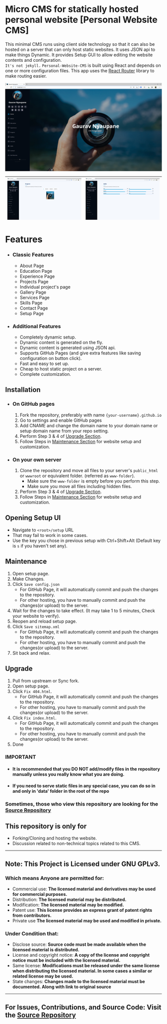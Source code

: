 # Micro CMS for statically hosted personal website [Personal Website CMS]
This minimal CMS runs using client side technology so that it can also be hosted on a server that can only host static websites. It uses JSON api to make things Dynamic. It provides Setup GUI to allow editing the website contents and configuration.
<br>
`It's not jekyll.` `Personal-Website-CMS` is built using React and depends on one or more configuration files. This app uses the [React Router](https://reactrouter.com/) library to make routing easier.

![](1.png)

| ![](2.png) | ![](3.png) |
|:----------:|:----------:|

# Features
* ### Classic Features
    * About Page
    * Education Page
    * Experience Page
    * Projects Page
    * Individual project's page
    * Gallery Page
    * Services Page
    * Skills Page
    * Contact Page
    * Setup Page
* ### Additional Features
  * Completely dynamic setup.
  * Dynamic content is generated on the fly.
  * Dynamic content is generated using JSON api.
  * Supports GitHub Pages (and give extra features like saving configuration on button click).
  * Fast and easy to set up.
  * Cheap to host static project on a server.
  * Complete customization.

## Installation
* ### On GitHub pages
  1. Fork the repository, preferably with name `{your-username}.github.io`
  2. Go to settings and enable GitHub pages
  3. Add CNAME and change the domain name to your domain name or setup domain name from your repo setting.
  4. Perform Step 3 & 4 of [Upgrade Section](#upgrade).
  5. Follow Steps in [Maintenance Section](#maintenance) for website setup and customization.

* ### On your own server
  1. Clone the repository and move all files to your server's `public_html` or `wwwroot` or equivalent folder. (referred as `www-folder`).
     * Make sure the `www-folder` is empty before you perform this step.
     * Make sure you move all files including hidden files.
  2. Perform Step 3 & 4 of [Upgrade Section](#upgrade).
  3. Follow Steps in [Maintenance Section](#maintenance) for website setup and customization.

## Opening Setup UI
* Navigate to `<root>/setup` URL
* That may fail to work in some cases.
* Use the key you chose in previous setup with Ctrl+Shift+Alt (Default key is `s` if you haven't set any).

## Maintenance
1. Open setup page.
2. Make Changes.
3. Click `Save config.json`
   * For GitHub Page, it will automatically commit and push the changes to the repository.
   * For other hosting, you have to manually commit and push the changes(or upload) to the server.
4. Wait for the changes to take effect. (It may take 1 to 5 minutes, Check your website to verify).
5. Reopen and reload setup page.
6. Click `Save sitemap.xml`
   * For GitHub Page, it will automatically commit and push the changes to the repository.
   * For other hosting, you have to manually commit and push the changes(or upload) to the server.
7. Sit back and relax.

## Upgrade
1. Pull from upstream or Sync fork.
2. Open setup page.
3. Click `Fix 404.html`. 
   * For GitHub Page, it will automatically commit and push the changes to the repository.
   * For other hosting, you have to manually commit and push the changes(or upload) to the server.
4. Click `Fix index.html`.
   * For GitHub Page, it will automatically commit and push the changes to the repository.
   * For other hosting, you have to manually commit and push the changes(or upload) to the server.
5. Done

### IMPORTANT
* #### It is recommended that you DO NOT add/modify files in the repository manually unless you really know what you are doing.
* #### If you need to serve static files in any special case, you can do so in and only in 'data' folder in the root of the repo</b>

### Sometimes, those who view this repository are looking for the [Source Repository](https://github.com/nightmaregaurav/personal-website-cms-source)

## This repository is only for
* Forking/Cloning and hosting the website.
* Discussion related to non-technical topics related to this CMS.

---
## Note: This Project is Licensed under GNU GPLv3.

### Which means Anyone are permitted for:
- Commercial use: **The licensed material and derivatives may be used for commercial purposes.**
- Distribution: **The licensed material may be distributed.**
- Modification: **The licensed material may be modified.**
- Patent use: **This license provides an express grant of patent rights from contributors.**
- Private use **The licensed material may be used and modified in private.**

### Under Condition that:
- Disclose source: **Source code must be made available when the licensed material is distributed.**
- License and copyright notice: **A copy of the license and copyright notice must be included with the licensed material.**
- Same license: **Modifications must be released under the same license when distributing the licensed material. In some cases a similar or related license may be used.**
- State changes: **Changes made to the licensed material must be documented. Along with link to original source**

---
For Issues, Contributions, and Source Code: Visit the [Source Repository](https://github.com/nightmaregaurav/personal-website-cms-source)
---
